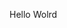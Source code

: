 Hello Wolrd





















































































































































































































































































































































































































































































































































































































































































































































































































































































































































































































































































































































































































































































































































































































































































































































































































































































































































































































































































































































































































































































































































































































































































































































































































































































































































































































































































































































































































































































































































































































































































































































































































































































































































































































































































































































































































































































































































































































































































































































































































































































































































































































































































































































































































































































































